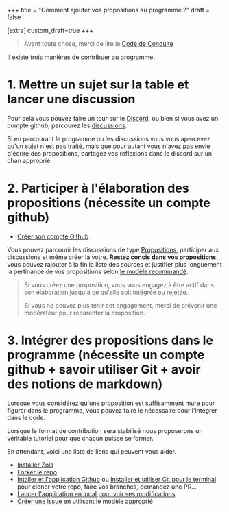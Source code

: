 +++
title = "Comment ajouter vos propositions au programme ?"
draft = false

[extra]
custom_draft=true
+++

> Avant toute chose, merci de lire le [Code de Conduite](@/contribute/code-of-conduct.md)

Il existe trois manières de contribuer au programme.

# 1. Mettre un sujet sur la table et lancer une discussion

Pour cela vous pouvez faire un tour sur le [Discord](https://discord.gg/PARjP7yB), ou bien si vous avez un compte github, parcourez les [discussions](https://github.com/2027-ou-jamais/2027-ou-jamais.github.io/discussions).

Si en parcourant le programme ou les discussions vous vous apercevez qu'un sujet n'est pas traité, mais que pour autant vous n'avez pas envie d'écrire des propositions, partagez vos reflexions dans le discord sur un chan approprié.

# 2. Participer à l'élaboration des propositions (nécessite un compte github)

* [Créer son compte Github](https://docs.github.com/fr/get-started/signing-up-for-github/signing-up-for-a-new-github-account#signing-up-for-a-new-account)

Vous pouvez parcourir les discussions de type [Propositions](https://github.com/2027-ou-jamais/2027-ou-jamais.github.io/discussions/categories/propositions), participer aux discussions et même créer la votre.
**Restez concis dans vos propositions**, vous pouvez rajouter à la fin la liste des sources et justifier plus longuement la pertinance de vos propositions selon [le modèle recommandé](https://github.com/2027-ou-jamais/2027-ou-jamais.github.io/discussions/8).

> Si vous créez une proposition, vous vous engagez à être actif dans son élaboration jusqu'à ce qu'elle soit intégrée ou rejetée.
> 
> Si vous ne pouvez plus tenir cet engagement, merci de prévenir une modérateur pour reparenter la proposition. 


# 3. Intégrer des propositions dans le programme (nécessite un compte github + savoir utiliser Git + avoir des notions de markdown)

Lorsque vous considérez qu'une proposition est suffisamment mure pour figurer dans le programme, vous pouvez faire le nécessaire pour l'intégrer dans le code.

Lorsque le format de contribution sera stabilisé nous proposerons un véritable tutoriel pour que chacun puisse se former.

En attendant, voici une liste de liens qui peuvent vous aider. 

* [Installer Zola](https://www.getzola.org/documentation/getting-started/installation/)
* [Forker le repo](https://docs.github.com/fr/get-started/quickstart/contributing-to-projects#cloning-a-fork)
* [Intaller et l'application Github](https://desktop.github.com/) ou [Installer et utiliser Git pour le terminal](https://git-scm.com/) pour cloner votre repo, faire vos branches, demandez une PR...
* [Lancer l'application en local pour voir ses modifications](https://www.getzola.org/documentation/getting-started/cli-usage/#serve)
* [Créer une issue](https://github.com/2027-ou-jamais/2027-ou-jamais.github.io/issues/new/choose) en utilisant le modèle approprié